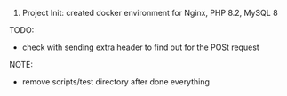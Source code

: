1. Project Init: created docker environment for Nginx, PHP 8.2, MySQL 8


TODO:
- check with sending extra header to find out for the POSt request

NOTE:
- remove scripts/test directory after done everything
